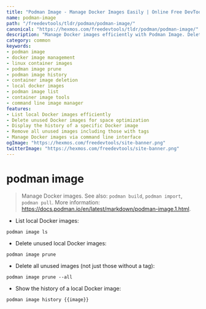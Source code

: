 ```yaml
---
title: "Podman Image - Manage Docker Images Easily | Online Free DevTools by Hexmos"
name: podman-image
path: "/freedevtools/tldr/podman/podman-image/"
canonical: "https://hexmos.com/freedevtools/tldr/podman/podman-image/"
description: "Manage Docker images efficiently with Podman Image. Delete unused images, view image history, and list local images using this CLI tool. Free online tool, no registration required."
category: common
keywords:
- podman image
- docker image management
- linux container images
- podman image prune
- podman image history
- container image deletion
- local docker images
- podman image list
- container image tools
- command line image manager
features:
- List local Docker images efficiently
- Delete unused Docker images for space optimization
- Display the history of a specific Docker image
- Remove all unused images including those with tags
- Manage Docker images via command line interface
ogImage: "https://hexmos.com/freedevtools/site-banner.png"
twitterImage: "https://hexmos.com/freedevtools/site-banner.png"
---
```


# podman image

> Manage Docker images.
> See also: `podman build`, `podman import`, `podman pull`.
> More information: <https://docs.podman.io/en/latest/markdown/podman-image.1.html>.

- List local Docker images:

`podman image ls`

- Delete unused local Docker images:

`podman image prune`

- Delete all unused images (not just those without a tag):

`podman image prune --all`

- Show the history of a local Docker image:

`podman image history {{image}}`
